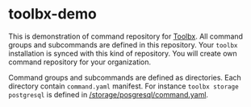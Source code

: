 # toolbx-demo

This is demonstration of command repository for [Toolbx](https://github.com/sn3d/toolbx).
All command groups and subcommands are defined in this repository. Your `toolbx` 
installation is synced with this kind of repository. You will create own command repository
for your organization.

Command groups and subcommands are defined as directories. Each directory contain `command.yaml` 
manifest. For instance `toolbx storage postgresql` is defined in [/storage/posgresql/command.yaml](https://github.com/sn3d/toolbx-demo/blob/main/storage/postgres/command.yaml).
